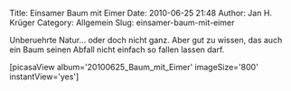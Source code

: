 Title: Einsamer Baum mit Eimer
Date: 2010-06-25 21:48
Author: Jan H. Krüger
Category: Allgemein
Slug: einsamer-baum-mit-eimer

<span>Unberuehrte Natur... oder doch nicht ganz. Aber gut zu wissen, das
auch ein Baum seinen Abfall nicht einfach so fallen lassen darf.</span>  
  
<span>[picasaView album='20100625\_Baum\_mit\_Eimer' imageSize='800'
instantView='yes']</span>
